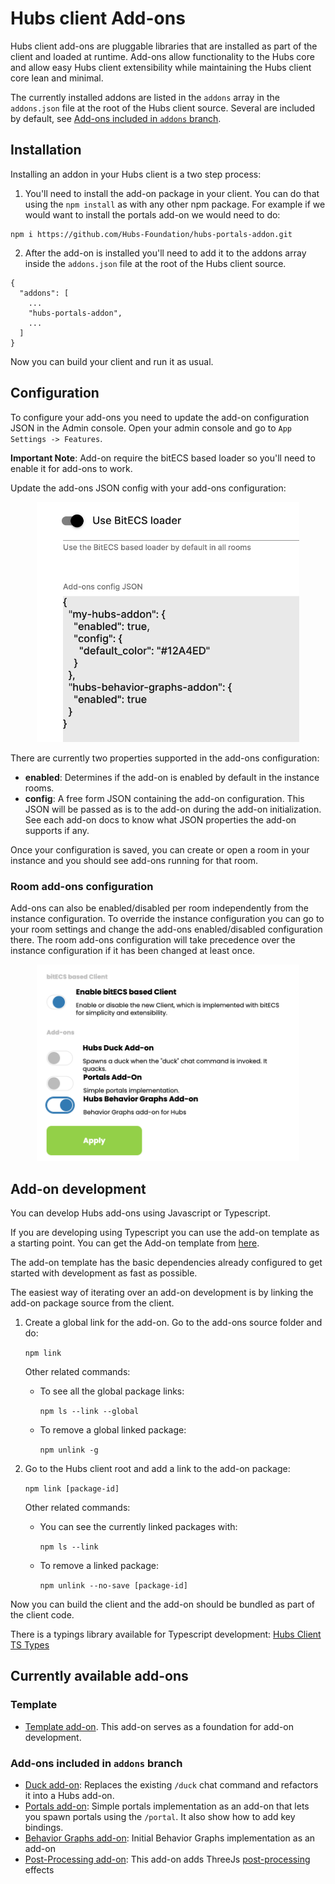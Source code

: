 # Hubs client Add-ons

Hubs client add-ons are pluggable libraries that are installed as part of the client and loaded at runtime. Add-ons allow functionality to the Hubs core and allow easy Hubs client extensibility while maintaining the Hubs client core lean and minimal.

The currently installed addons are listed in the `addons` array in the `addons.json` file at the root of the Hubs client source.
Several are included by default, see [Add-ons included in `addons` branch](#add-ons-included-in-addons-branch).

## Installation

Installing an addon in your Hubs client is a two step process:

1. You'll need to install the add-on package in your client. You can do that using the `npm install` as with any other npm package.
   For example if we would want to install the portals add-on we would need to do:

```
npm i https://github.com/Hubs-Foundation/hubs-portals-addon.git
```

2. After the add-on is installed you'll need to add it to the addons array inside the `addons.json` file at the root of the Hubs client source.

```
{
  "addons": [
    ...
    "hubs-portals-addon",
    ...
  ]
}
```

Now you can build your client and run it as usual.

## Configuration

To configure your add-ons you need to update the add-on configuration JSON in the Admin console. Open your admin console and go to `App Settings -> Features`.

**Important Note**: Add-on require the bitECS based loader so you'll need to enable it for add-ons to work.

Update the add-ons JSON config with your add-ons configuration:

<p align="center">
<img src="img/addons-admin-config.png" width="420"/>
</p>

There are currently two properties supported in the add-ons configuration:

- **enabled**: Determines if the add-on is enabled by default in the instance rooms.
- **config**: A free form JSON containing the add-on configuration. This JSON will be passed as is to the add-on during the add-on initialization. See each add-on docs to know what JSON properties the add-on supports if any.

Once your configuration is saved, you can create or open a room in your instance and you should see add-ons running for that room.

### Room add-ons configuration

Add-ons can also be enabled/disabled per room independently from the instance configuration. To override the instance configuration you can go to your room settings and change the add-ons enabled/disabled configuration there. The room add-ons configuration will take precedence over the instance configuration if it has been changed at least once.

<p align="center">
<img src="img/addons-room-config.png" width="420"/>
</p>

## Add-on development

You can develop Hubs add-ons using Javascript or Typescript.

If you are developing using Typescript you can use the add-on template as a starting point. You can get the Add-on template from [here](https://github.com/Hubs-Foundation/hubs-template-addon).

The add-on template has the basic dependencies already configured to get started with development as fast as possible.

The easiest way of iterating over an add-on development is by linking the add-on package source from the client.

1. Create a global link for the add-on. Go to the add-ons source folder and do:

   `npm link`

   Other related commands:

   - To see all the global package links:

     `npm ls --link --global`

   - To remove a global linked package:

     `npm unlink -g`

2. Go to the Hubs client root and add a link to the add-on package:

   `npm link [package-id]`

   Other related commands:

   - You can see the currently linked packages with:

     `npm ls --link`

   - To remove a linked package:

     `npm unlink --no-save [package-id]`

Now you can build the client and the add-on should be bundled as part of the client code.

There is a typings library available for Typescript development: [Hubs Client TS Types](https://github.com/Hubs-Foundation/hubs-ts-types)

## Currently available add-ons

### Template

- [Template add-on](https://github.com/Hubs-Foundation/hubs-template-addon). This add-on serves as a foundation for add-on development.

### Add-ons included in `addons` branch

- [Duck add-on](https://github.com/Hubs-Foundation/hubs-duck-addon): Replaces the existing `/duck` chat command and refactors it into a Hubs add-on.
- [Portals add-on](https://github.com/Hubs-Foundation/hubs-portals-addon): Simple portals implementation as an add-on that lets you spawn portals using the `/portal`. It also show how to add key bindings.
- [Behavior Graphs add-on](https://github.com/Hubs-Foundation/hubs-behavior-graphs-addon/): Initial Behavior Graphs implementation as an add-on
- [Post-Processing add-on](https://github.com/Hubs-Foundation/hubs-postprocessing-addon): This add-on adds ThreeJs [post-processing](https://github.com/pmndrs/postprocessing) effects

